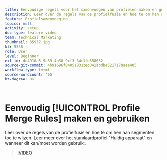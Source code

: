 ```yaml
---
title: Eenvoudige regels voor het samenvoegen van profielen maken en gebruiken
description: Leer over de regels van de profielfusie en hoe te om hen aan segmenten toe te wijzen. Leer meer over het standaardprofiel "Huidig apparaat" en wanneer dit kan/moet worden gebruikt.
feature: Profielsamenvoeging
topics: null
activity: setup
doc-type: feature video
team: Technical Marketing
thumbnail: 35937.jpg
kt: 5356
role: User
level: Beginner
exl-id: de4910a5-9e89-4b38-9cf3-34c5fe658632
source-git-commit: 4b91696f840518312ec041abdbe5217178aee405
workflow-type: tm+mt
source-wordcount: '65'
ht-degree: 0%

---
```


# Eenvoudig [!UICONTROL Profile Merge Rules] maken en gebruiken

Leer over de regels van de profielfusie en hoe te om hen aan segmenten toe te wijzen. Leer meer over het standaardprofiel &quot;Huidig apparaat&quot; en wanneer dit kan/moet worden gebruikt.

>[!VIDEO](https://video.tv.adobe.com/v/35937/?quality=12&learn=on)
